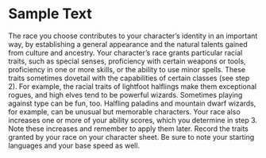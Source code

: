# Sample Text

The race you choose contributes to
your character’s identity in an important way,
by establishing a general appearance and the natural talents gained from culture and ancestry. Your character’s race grants particular racial traits, such as special senses, proficiency with certain weapons or tools, proficiency in one or more skills, or the ability to use minor spells.
These traits sometimes dovetail with the capabilities of certain classes (see step 2). For example, the racial traits of lightfoot halflings make them exceptional rogues, and high elves tend to be powerful wizards. Sometimes playing against type can be fun, too. Halfling paladins and mountain dwarf wizards, for
example, can be unusual but memorable characters. Your race also increases one or more of your ability scores, which you determine in step 3.
Note these increases and remember to apply them later. Record the traits granted by your race on your character sheet.
Be sure to note your starting languages and your base speed as well.
